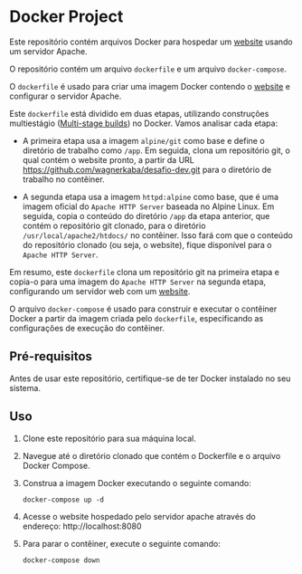 # Docker Project

Este repositório contém arquivos Docker para hospedar um [website](https://github.com/wagnerkaba/desafio-dev) usando um servidor Apache.

O repositório contém um arquivo `dockerfile` e um arquivo `docker-compose`. 

O `dockerfile` é usado para criar uma imagem Docker contendo o [website](https://github.com/wagnerkaba/desafio-dev) e configurar o servidor Apache. 

Este `dockerfile` está dividido em duas etapas, utilizando construções multiestágio ([Multi-stage builds](https://docs.docker.com/build/building/multi-stage/)) no Docker. Vamos analisar cada etapa:

* A primeira etapa usa a imagem `alpine/git` como base e define o diretório de trabalho como `/app`. Em seguida, clona um repositório git, o qual contém o website pronto, a partir da URL https://github.com/wagnerkaba/desafio-dev.git para o diretório de trabalho no contêiner.

* A segunda etapa usa a imagem `httpd:alpine` como base, que é uma imagem oficial do `Apache HTTP Server` baseada no Alpine Linux. Em seguida, copia o conteúdo do diretório `/app` da etapa anterior, que contém o repositório git clonado, para o diretório `/usr/local/apache2/htdocs/` no contêiner. Isso fará com que o conteúdo do repositório clonado (ou seja, o website), fique disponível para o `Apache HTTP Server`.

Em resumo, este `dockerfile` clona um repositório git na primeira etapa e copia-o para uma imagem do `Apache HTTP Server` na segunda etapa, configurando um servidor web com um [website](https://github.com/wagnerkaba/desafio-dev).

O arquivo `docker-compose` é usado para construir e executar o contêiner Docker a partir da imagem criada pelo `dockerfile`, especificando as configurações de execução do contêiner.

## Pré-requisitos

Antes de usar este repositório, certifique-se de ter Docker instalado no seu sistema.

## Uso

1. Clone este repositório para sua máquina local.

2. Navegue até o diretório clonado que contém o Dockerfile e o arquivo Docker Compose.

3. Construa a imagem Docker executando o seguinte comando:

   ```
   docker-compose up -d
   ```
4. Acesse o website hospedado pelo servidor apache através do endereço: http://localhost:8080 

5. Para parar o contêiner, execute o seguinte comando:
   ```
   docker-compose down
   ```